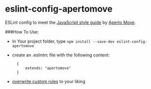 # eslint-config-apertomove

ESLint config to meet the [JavaScript style guide](https://github.com/apertomove/javascript) by [Aperto Move](http://www.apertomove.de/).

###How To Use:

* In Your project folder, type `npm install --save-dev eslint-config-apertomove`
* create an .eslintrc file with the following content: 

		{
		    extends: "apertomove"
		}
		
* [overwrite custom rules](http://eslint.org/docs/user-guide/configuring#configuring-rules) to your liking